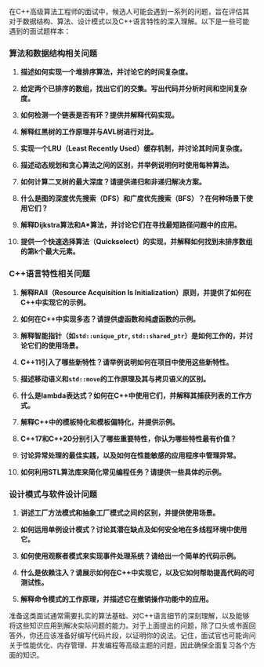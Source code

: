 在C++高级算法工程师的面试中，候选人可能会遇到一系列的问题，旨在评估其对于数据结构、算法、设计模式以及C++语言特性的深入理解。以下是一些可能遇到的面试题样本：

### 算法和数据结构相关问题

1. **描述如何实现一个堆排序算法，并讨论它的时间复杂度。**
    
2. **给定两个已排序的数组，找出它们的交集。写出代码并分析时间和空间复杂度。**
    
3. **如何检测一个链表是否有环？提供并解释代码实现。**
    
4. **解释红黑树的工作原理并与AVL树进行对比。**
    
5. **实现一个LRU（Least Recently Used）缓存机制，并讨论其时间复杂度。**
    
6. **描述动态规划和贪心算法之间的区别，并举例说明何时使用每种算法。**
    
7. **如何计算二叉树的最大深度？请提供递归和非递归解决方案。**
    
8. **什么是图的深度优先搜索（DFS）和广度优先搜索（BFS）？在何种场景下使用它们？**
    
9. **解释Dijkstra算法和A*算法，并讨论它们在寻找最短路径问题中的应用。**
    
10. **提供一个快速选择算法（Quickselect）的实现，并解释如何找到未排序数组的第k个最大元素。**
    

### C++语言特性相关问题

1. **解释RAII（Resource Acquisition Is Initialization）原则，并提供了如何在C++中实现它的示例。**
    
2. **如何在C++中实现多态？请提供虚函数和纯虚函数的示例。**
    
3. **解释智能指针（如`std::unique_ptr`, `std::shared_ptr`）是如何工作的，并讨论它们的使用场景。**
    
4. **C++11引入了哪些新特性？请举例说明如何在项目中使用这些新特性。**
    
5. **描述移动语义和`std::move`的工作原理及其与拷贝语义的区别。**
    
6. **什么是lambda表达式？如何在C++中使用它们，并解释其捕获列表的工作方式。**
    
7. **解释C++中的模板特化和模板偏特化，并提供示例。**
    
8. **C++17和C++20分别引入了哪些重要特性，你认为哪些特性最有价值？**
    
9. **讨论异常处理的最佳实践，以及如何在性能敏感的应用程序中管理异常。**
    
10. **如何利用STL算法库来简化常见编程任务？请提供一些具体的示例。**
    

### 设计模式与软件设计问题

1. **讲述工厂方法模式和抽象工厂模式之间的区别，并提供使用场景。**
    
2. **如何运用单例设计模式？讨论其潜在缺点及如何安全地在多线程环境中使用它。**
    
3. **如何使用观察者模式来实现事件处理系统？请给出一个简单的代码示例。**
    
4. **什么是依赖注入？请展示如何在C++中实现它，以及它如何帮助提高代码的可测试性。**
    
5. **解释命令模式的工作原理，并描述它在撤销操作功能中的应用。**
    

准备这类面试通常需要扎实的算法基础、对C++语言细节的深刻理解，以及能够将这些知识应用到解决实际问题的能力。对于上面提出的问题，除了口头或书面回答外，你还应该准备好编写代码片段，以证明你的说法。记住，面试官也可能询问关于性能优化、内存管理、并发编程等高级主题的问题，因此确保全面复习各个方面的知识。